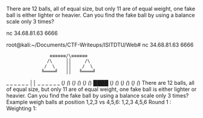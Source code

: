 There are 12 balls, all of equal size, but only 11 are of equal weight, one fake ball is either lighter or heavier. Can you find the fake ball by using a balance scale only 3 times?

nc 34.68.81.63 6666

root@kali:~/Documents/CTF-Writeups/ISITDTU/Web# nc 34.68.81.63 6666

                    ≡≡≡≡≡≡/\≡≡≡≡≡≡                    
                   /\     ││     /\                   
                  /  \    ││    /  \                  
                 ╚════╝   ││   ╚════╝                 
 _   _   _   _   _   _    ││    _   _   _   _   _   _ 
(_) (_) (_) (_) (_) (_)  ████  (_) (_) (_) (_) (_) (_)
There are 12 balls, all of equal size, but only 11 are of equal weight, one fake ball is either lighter or heavier. Can you find the fake ball by using a balance scale only 3 times?
Example weigh balls at position 1,2,3 vs 4,5,6: 1,2,3 4,5,6
Round 1 :
Weighting 1: 

